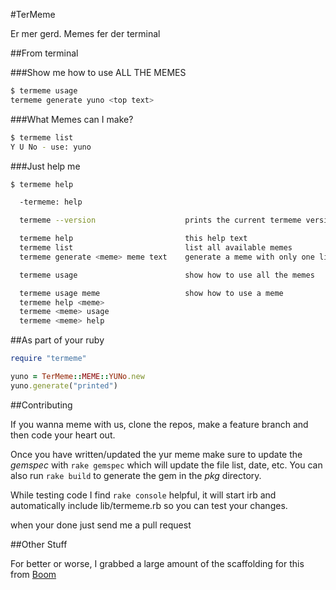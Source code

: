 #TerMeme

Er mer gerd. Memes fer der terminal


##From terminal

###Show me how to use ALL THE MEMES

```bash
$ termeme usage
termeme generate yuno <top text>
```

###What Memes can I make?

```bash
$ termeme list
Y U No - use: yuno
```

###Just help me

```bash
$ termeme help

  -termeme: help

  termeme --version                    prints the current termeme version

  termeme help                         this help text
  termeme list                         list all available memes
  termeme generate <meme> meme text    generate a meme with only one line of text required

  termeme usage                        show how to use all the memes

  termeme usage meme                   show how to use a meme
  termeme help <meme>
  termeme <meme> usage
  termeme <meme> help
```

##As part of your ruby

```ruby
require "termeme"

yuno = TerMeme::MEME::YUNo.new
yuno.generate("printed")
```

##Contributing

If you wanna meme with us, clone the repos, make a feature branch
and then code your heart out.

Once you have written/updated the yur meme make sure to update
the _gemspec_ with `rake gemspec` which will update the file
list, date, etc. You can also run `rake build` to generate the
gem in the _pkg_ directory.

While testing code I find `rake console` helpful, it will start
irb and automatically include lib/termeme.rb so you can test
your changes.

when your done just send me a pull request

##Other Stuff

For better or worse, I grabbed a large amount of the scaffolding
for this from [Boom](http://github.com/holman/boom)

